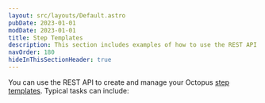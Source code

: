 ```yaml
---
layout: src/layouts/Default.astro
pubDate: 2023-01-01
modDate: 2023-01-01
title: Step Templates
description: This section includes examples of how to use the REST API to create and manage step templates in Octopus.
navOrder: 180
hideInThisSectionHeader: true
---
```

You can use the REST API to create and manage your Octopus [step templates](/docs/projects/custom-step-templates). Typical tasks can include:
